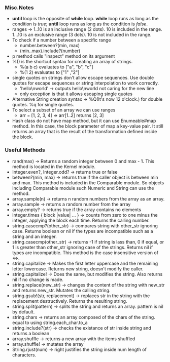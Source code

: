 ### Misc.Notes

* **until**  loop is the opposite of **while**  loop. **while** loop runs as long as the condition is *true*; **until** loop runs as long as the condition is *false*.
* ranges -> 1..10 is an inclusive range (2 dots). 10 is included in the range. 1...10 is an exclusive range (3 dots). 10 is not included in the range.
* To check if a number between a specific range
  * number.between?(min, max)
  * (min..max).include?(number)
* p method calls "inspect" method on its argument
* %() is the shortcut syntax for creating an array of strings.
  * %(a b c) evaluates to ["a", "b", "c"]
  * %(1 2) evaluates to ["1" ,"2"]
* single quotes on strings don't allow escape sequences. Use double quotes for escape sequences or string interpolation to work correctly.
  * 'hello\nworld' -> outputs hello\nworld not caring for the new line
  * only exception is that it allows escaping single quotes
* Alternative String creation syntax -> %Q(It's now 12 o'clock.) for double quotes. %q for single quotes.
* To select a subset of an array we can use ranges
  * arr = [1, 2, 3,  4] => arr[1..2] returns [2, 3]
* Hash class do not have map method, but it can use Enumeable#map method. In this case, the block parameter of map a key-value pair. It still returns an array that is the result of the transformation defined inside the block.

### Useful Methods

* rand(max) -> Returns a random integer between 0 and max - 1. This method is located in the Kernel module.
* Integer.even?, Integer.odd? -> returns true or false
* between?(min, max) -> returns true if the caller object is between min and max. This method is included in the Comparable module. So objects including Comparable module such Numeric and String can use the method.
* array.sample(n) -> returns n random numbers from the array as an array.
* array.sample -> returns a random number from the array
* array.empty? -> returns true if the array contains no elements
* integer.times { block |value| ... } -> counts from zero to one minus the integer, applying the block each time. Returns the calling number.
* string.casecmp?(other_str) -> compares string with other_str ignoring case. Returns boolean or nil if the types are incompatible such as a string and an integer.
* string.casecmp(other_str) -> returns -1 if string is lass than, 0 if equal, or 1 is greater than other_str ignoring case of the strings. Returns nil if types are incompatible. This method is the case insensitive version of <=>.
* string.capitalize -> Makes the first letter uppercase and the remaining letter lowercase. Returns new string, doesn't modify the caller.
* string.capitalize! -> Does the same, but modifies the string. Also returns nil if no change is made.
* string.replace(new_str) -> changes the content of the string with new_str and returns new_str. Mutates the calling string.
* string.gsub!(str, replacement) -> replaces str in the string with the replacement destructively. Returns the resulting string.
* string.split(pattern) -> splits the string and returns an array. pattern is nil by default.
* string.chars -> returns an array composed of the chars of the string. equal to using string.each_char.to_a
* string.include?(str) -> checks the existance of str inside string and returns a boolean
* array.shuffle -> returns a new array with the items shuffled
* array.shuffle! -> mutates the array
* String.rjust(num) -> right justifies the string inside num length of characters.